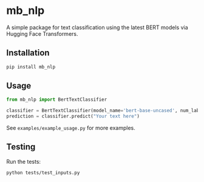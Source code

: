 # mb_nlp

A simple package for text classification using the latest BERT models via Hugging Face Transformers.

## Installation

```bash
pip install mb_nlp
```

## Usage

```python
from mb_nlp import BertTextClassifier

classifier = BertTextClassifier(model_name='bert-base-uncased', num_labels=2)
prediction = classifier.predict("Your text here")
```

See `examples/example_usage.py` for more examples.

## Testing

Run the tests:

```bash
python tests/test_inputs.py
```
